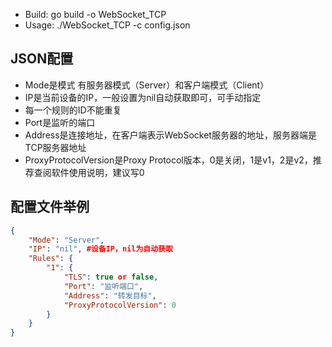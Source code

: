 * Build: go build -o WebSocket_TCP
* Usage: ./WebSocket_TCP -c config.json

## JSON配置
- Mode是模式 有服务器模式（Server）和客户端模式（Client）
- IP是当前设备的IP，一般设置为nil自动获取即可，可手动指定
- 每一个规则的ID不能重复
- Port是监听的端口
- Address是连接地址，在客户端表示WebSocket服务器的地址，服务器端是TCP服务器地址
- ProxyProtocolVersion是Proxy Protocol版本，0是关闭，1是v1，2是v2，推荐查阅软件使用说明，建议写0
## 配置文件举例
```json
{
    "Mode": "Server",
	"IP": "nil", #设备IP，nil为自动获取
    "Rules": {
        "1": {
            "TLS": true or false,
            "Port": "监听端口",
            "Address": "转发目标",
            "ProxyProtocolVersion": 0
        }
    }
}
```
